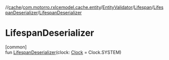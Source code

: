 //[cache](../../../../../index.md)/[com.motorro.rxlcemodel.cache.entity](../../../index.md)/[EntityValidator](../../index.md)/[Lifespan](../index.md)/[LifespanDeserializer](index.md)/[LifespanDeserializer](-lifespan-deserializer.md)

# LifespanDeserializer

[common]\
fun [LifespanDeserializer](-lifespan-deserializer.md)(clock: [Clock](../../../../../../common/com.motorro.rxlcemodel.common/-clock/index.md) = Clock.SYSTEM)
